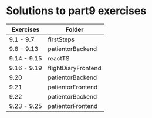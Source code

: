# Solutions to part9 exercises

| Exercises   | Folder              |
| ----------- | ------------------- |
| 9.1 - 9.7   | firstSteps          |
| 9.8 - 9.13  | patientorBackend    |
| 9.14 - 9.15 | reactTS             |
| 9.16 - 9.19 | flightDiaryFrontend |
| 9.20        | patientorBackend    |
| 9.21        | patientorFrontend   |
| 9.22        | patientorBackend    |
| 9.23 - 9.25 | patientorFrontend   |

